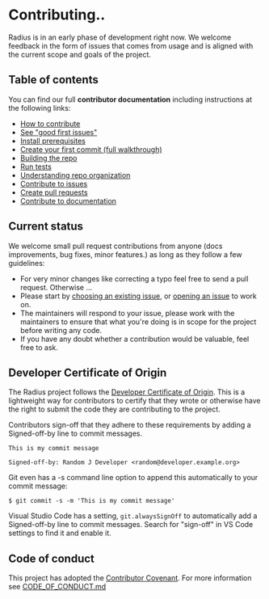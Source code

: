 # Contributing..

Radius is in an early phase of development right now. We welcome feedback in the form of issues that comes from usage and is aligned with the current scope and goals of the project. 

## Table of contents

You can find our full **contributor documentation** including instructions at the following links:

- [How to contribute](./docs/contributing/how-to.md)
- [See "good first issues"](https://github.com/radius-project/radius/issues?q=is:issue+is:open+label:%22good+first+issue%22) 
- [Install prerequisites](./docs/contributing/contributing-code/contributing-code-prerequisites/)
- [Create your first commit (full walkthrough)](./docs/contributing/contributing-code/contributing-code-first-commit/)
- [Building the repo](./docs/contributing/contributing-code/contributing-code-building/)
- [Run tests](./docs/contributing/contributing-code/contributing-code-tests/README.md)
- [Understanding repo organization](./docs/contributing/contributing-code/contributing-code-organization/)
- [Contribute to issues](./docs/contributing/contributing-issues/)
- [Create pull requests](./docs/contributing/contributing-pull-requests/)
- [Contribute to documentation](https://github.com/radius-project/docs)

## Current status

We welcome small pull request contributions from anyone (docs improvements, bug fixes, minor features.) as long as they follow a few guidelines:

- For very minor changes like correcting a typo feel free to send a pull request. Otherwise ... 
- Please start by [choosing an existing issue](https://github.com/radius-project/radius/issues), or [opening an issue](https://github.com/radius-project/radius/issues/new/choose) to work on.
- The maintainers will respond to your issue, please work with the maintainers to ensure that what you're doing is in scope for the project before writing any code.
- If you have any doubt whether a contribution would be valuable, feel free to ask.

## Developer Certificate of Origin

The Radius project follows the [Developer Certificate of Origin](https://developercertificate.org/). This is a lightweight way for contributors to certify that they wrote or otherwise have the right to submit the code they are contributing to the project.

Contributors sign-off that they adhere to these requirements by adding a Signed-off-by line to commit messages.

```
This is my commit message

Signed-off-by: Random J Developer <random@developer.example.org>
```

Git even has a -s command line option to append this automatically to your commit message:

```
$ git commit -s -m 'This is my commit message'
```

Visual Studio Code has a setting, `git.alwaysSignOff` to automatically add a Signed-off-by line to commit messages. Search for "sign-off" in VS Code settings to find it and enable it.

## Code of conduct

This project has adopted the [Contributor Covenant](http://contributor-covenant.org/).
For more information see [CODE_OF_CONDUCT.md](https://github.com/radius-project/community/blob/main/CODE-OF-CONDUCT.md)
